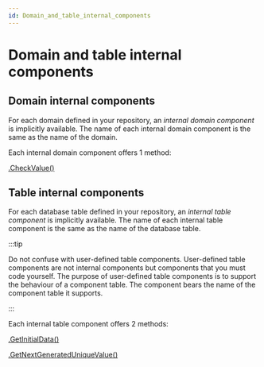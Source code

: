 ```yaml
---
id: Domain_and_table_internal_components
---
```


# Domain and table internal components

## Domain internal components

For each domain defined in your repository, an *internal domain component* is implicitly available. The name of each internal domain component is the same as the name of the domain.

Each internal domain component offers 1 method:

[.CheckValue()](/docs/Extensions/Domain_and_table_internal_components/domainCheckValue.md)

## Table internal components

For each database table defined in your repository, an *internal table component* is implicitly available. The name of each internal table component is the same as the name of the database table.


:::tip

Do not confuse with user-defined table components. User-defined table components are not internal components but components that you must code yourself. The purpose of user-defined table components is to support the behaviour of a component table. The component bears the name of the component table it supports.

:::

Each internal table component offers 2 methods:

[.GetInitialData()](/docs/Extensions/Domain_and_table_internal_components/tableGetInitialData.md)

[.GetNextGeneratedUniqueValue()](/docs/Extensions/Domain_and_table_internal_components/tableGetNextGeneratedUniqueValue.md)